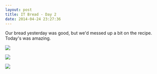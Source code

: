 ```yaml
---
layout: post
title: IT Bread - Day 2
date: 2014-04-24 23:27:36
---
```

Our bread yesterday was good, but we'd messed up a bit on the recipe.  Today's was amazing.

![](//blog.phpizza.com/assets/2014_04_24_15_12_55.jpg)

![](//blog.phpizza.com/assets/2014_04_24_15_13_56.jpg)

![](//blog.phpizza.com/assets/2014_04_24_15_16_07.jpg)

